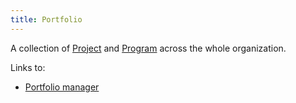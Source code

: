 ```yaml
---
title: Portfolio
---
```

A collection of [Project](foundations-of-project-management/project/project.md) and [Program](project-execution/continuous-improvements/program.md) across the whole organization.

Links to:
- [Portfolio manager](foundations-of-project-management/actors/portfolio-manager.md)
